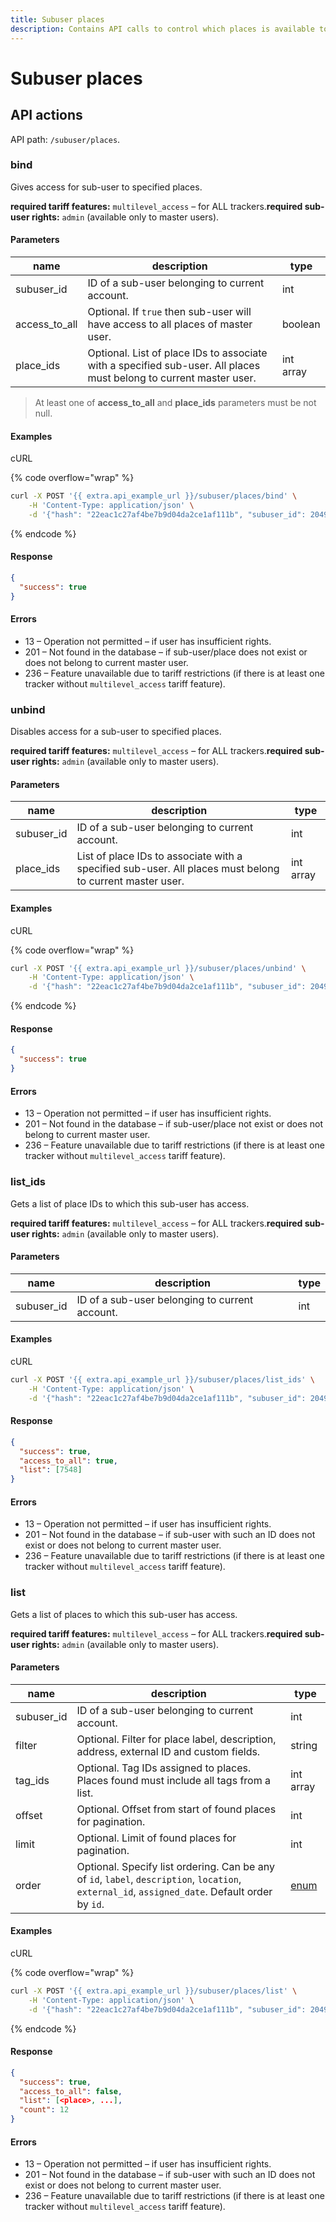 ```yaml
---
title: Subuser places
description: Contains API calls to control which places is available to which sub-user.
---
```


# Subuser places

## API actions

API path: `/subuser/places`.

### bind

Gives access for sub-user to specified places.

**required tariff features:** `multilevel_access` – for ALL trackers.**required sub-user rights:** `admin` (available only to master users).

#### Parameters

| name            | description                                                                                                        | type      |
| --------------- | ------------------------------------------------------------------------------------------------------------------ | --------- |
| subuser\_id     | ID of a sub-user belonging to current account.                                                                     | int       |
| access\_to\_all | Optional. If `true` then sub-user will have access to all places of master user.                                   | boolean   |
| place\_ids      | Optional. List of place IDs to associate with a specified sub-user. All places must belong to current master user. | int array |

> At least one of **access\_to\_all** and **place\_ids** parameters must be not null.

#### Examples

cURL

{% code overflow="wrap" %}
```sh
curl -X POST '{{ extra.api_example_url }}/subuser/places/bind' \
    -H 'Content-Type: application/json' \
    -d '{"hash": "22eac1c27af4be7b9d04da2ce1af111b", "subuser_id": 204951, "access_to_all": false, "place_ids": [7548]}'
```
{% endcode %}

#### Response

```json
{
  "success": true
}
```

#### Errors

* 13 – Operation not permitted – if user has insufficient rights.
* 201 – Not found in the database – if sub-user/place does not exist or does not belong to current master user.
* 236 – Feature unavailable due to tariff restrictions (if there is at least one tracker without `multilevel_access` tariff feature).

### unbind

Disables access for a sub-user to specified places.

**required tariff features:** `multilevel_access` – for ALL trackers.**required sub-user rights:** `admin` (available only to master users).

#### Parameters

| name        | description                                                                                              | type      |
| ----------- | -------------------------------------------------------------------------------------------------------- | --------- |
| subuser\_id | ID of a sub-user belonging to current account.                                                           | int       |
| place\_ids  | List of place IDs to associate with a specified sub-user. All places must belong to current master user. | int array |

#### Examples

cURL

{% code overflow="wrap" %}
```sh
curl -X POST '{{ extra.api_example_url }}/subuser/places/unbind' \
    -H 'Content-Type: application/json' \
    -d '{"hash": "22eac1c27af4be7b9d04da2ce1af111b", "subuser_id": 204951, "place_ids": [7548]}'
```
{% endcode %}

#### Response

```json
{
  "success": true
}
```

#### Errors

* 13 – Operation not permitted – if user has insufficient rights.
* 201 – Not found in the database – if sub-user/place not exist or does not belong to current master user.
* 236 – Feature unavailable due to tariff restrictions (if there is at least one tracker without `multilevel_access` tariff feature).

### list\_ids

Gets a list of place IDs to which this sub-user has access.

**required tariff features:** `multilevel_access` – for ALL trackers.**required sub-user rights:** `admin` (available only to master users).

#### Parameters

| name        | description                                    | type |
| ----------- | ---------------------------------------------- | ---- |
| subuser\_id | ID of a sub-user belonging to current account. | int  |

#### Examples

cURL

```sh
curl -X POST '{{ extra.api_example_url }}/subuser/places/list_ids' \
    -H 'Content-Type: application/json' \
    -d '{"hash": "22eac1c27af4be7b9d04da2ce1af111b", "subuser_id": 204951}'
```

#### Response

```json
{
  "success": true,
  "access_to_all": true,
  "list": [7548]
}
```

#### Errors

* 13 – Operation not permitted – if user has insufficient rights.
* 201 – Not found in the database – if sub-user with such an ID does not exist or does not belong to current master user.
* 236 – Feature unavailable due to tariff restrictions (if there is at least one tracker without `multilevel_access` tariff feature).

### list

Gets a list of places to which this sub-user has access.

**required tariff features:** `multilevel_access` – for ALL trackers.**required sub-user rights:** `admin` (available only to master users).

#### Parameters

| name        | description                                                                                                                                     | type                         |
| ----------- | ----------------------------------------------------------------------------------------------------------------------------------------------- | ---------------------------- |
| subuser\_id | ID of a sub-user belonging to current account.                                                                                                  | int                          |
| filter      | Optional. Filter for place label, description, address, external ID and custom fields.                                                          | string                       |
| tag\_ids    | Optional. Tag IDs assigned to places. Places found must include all tags from a list.                                                           | int array                    |
| offset      | Optional. Offset from start of found places for pagination.                                                                                     | int                          |
| limit       | Optional. Limit of found places for pagination.                                                                                                 | int                          |
| order       | Optional. Specify list ordering. Can be any of `id`, `label`, `description`, `location`, `external_id`, `assigned_date`. Default order by `id`. | [enum](../../../#data-types) |

#### Examples

cURL

{% code overflow="wrap" %}
```sh
curl -X POST '{{ extra.api_example_url }}/subuser/places/list' \
    -H 'Content-Type: application/json' \
    -d '{"hash": "22eac1c27af4be7b9d04da2ce1af111b", "subuser_id": 204951, "offset": 0, "limit": 1000}'
```
{% endcode %}

#### Response

```json
{
  "success": true,
  "access_to_all": false,
  "list": [<place>, ...],
  "count": 12
}
```

#### Errors

* 13 – Operation not permitted – if user has insufficient rights.
* 201 – Not found in the database – if sub-user with such an ID does not exist or does not belong to current master user.
* 236 – Feature unavailable due to tariff restrictions (if there is at least one tracker without `multilevel_access` tariff feature).
